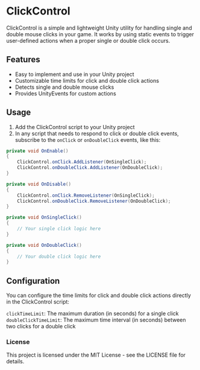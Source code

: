 # ClickControl

ClickControl is a simple and lightweight Unity utility for handling single and double mouse clicks in your game. It works by using static events to trigger user-defined actions when a proper single or double click occurs.

## Features

- Easy to implement and use in your Unity project
- Customizable time limits for click and double click actions
- Detects single and double mouse clicks
- Provides UnityEvents for custom actions

## Usage

1. Add the ClickControl script to your Unity project
2. In any script that needs to respond to click or double click events, subscribe to the `onClick` or `onDoubleClick` events, like this:

```csharp
private void OnEnable()
{
    ClickControl.onClick.AddListener(OnSingleClick);
    ClickControl.onDoubleClick.AddListener(OnDoubleClick);
}

private void OnDisable()
{
    ClickControl.onClick.RemoveListener(OnSingleClick);
    ClickControl.onDoubleClick.RemoveListener(OnDoubleClick);
}

private void OnSingleClick()
{
    // Your single click logic here
}

private void OnDoubleClick()
{
    // Your double click logic here
}
```


## Configuration
You can configure the time limits for click and double click actions directly in the ClickControl script:

`clickTimeLimit`: The maximum duration (in seconds) for a single click
`doubleClickTimeLimit`: The maximum time interval (in seconds) between two clicks for a double click

### License
This project is licensed under the MIT License - see the LICENSE file for details.
